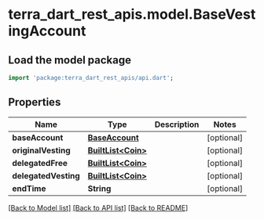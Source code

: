 # terra_dart_rest_apis.model.BaseVestingAccount

## Load the model package
```dart
import 'package:terra_dart_rest_apis/api.dart';
```

## Properties
Name | Type | Description | Notes
------------ | ------------- | ------------- | -------------
**baseAccount** | [**BaseAccount**](BaseAccount.md) |  | [optional] 
**originalVesting** | [**BuiltList&lt;Coin&gt;**](Coin.md) |  | [optional] 
**delegatedFree** | [**BuiltList&lt;Coin&gt;**](Coin.md) |  | [optional] 
**delegatedVesting** | [**BuiltList&lt;Coin&gt;**](Coin.md) |  | [optional] 
**endTime** | **String** |  | [optional] 

[[Back to Model list]](../README.md#documentation-for-models) [[Back to API list]](../README.md#documentation-for-api-endpoints) [[Back to README]](../README.md)



